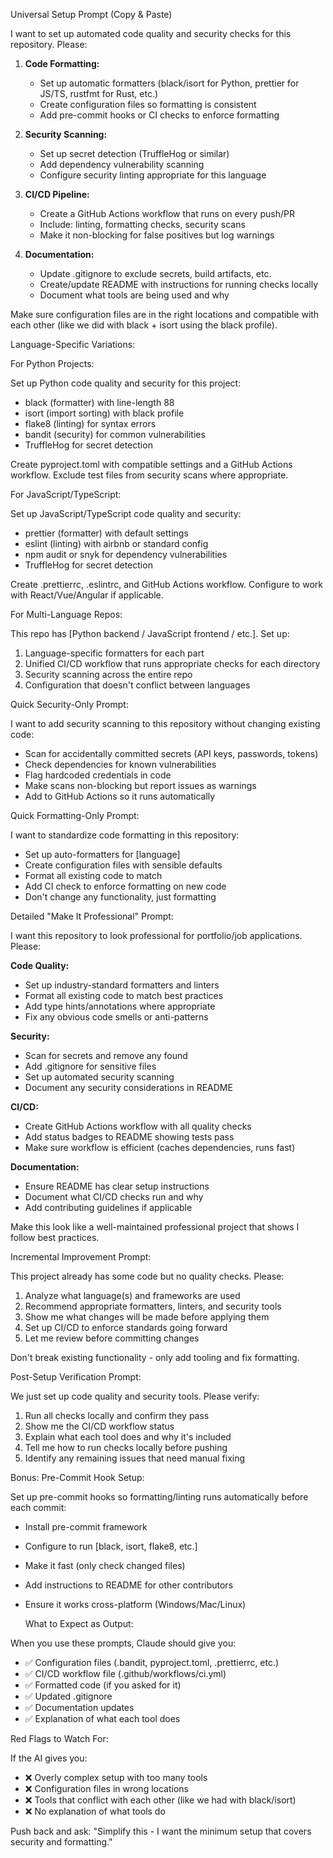  Universal Setup Prompt (Copy & Paste)

  I want to set up automated code quality and security checks for this repository. Please:

  1. **Code Formatting:**
     - Set up automatic formatters (black/isort for Python, prettier for JS/TS, rustfmt for Rust, etc.)
     - Create configuration files so formatting is consistent
     - Add pre-commit hooks or CI checks to enforce formatting

  2. **Security Scanning:**
     - Set up secret detection (TruffleHog or similar)
     - Add dependency vulnerability scanning
     - Configure security linting appropriate for this language

  3. **CI/CD Pipeline:**
     - Create a GitHub Actions workflow that runs on every push/PR
     - Include: linting, formatting checks, security scans
     - Make it non-blocking for false positives but log warnings

  4. **Documentation:**
     - Update .gitignore to exclude secrets, build artifacts, etc.
     - Create/update README with instructions for running checks locally
     - Document what tools are being used and why

  Make sure configuration files are in the right locations and compatible with each other (like we did with black + isort using the black
  profile).

  Language-Specific Variations:

  For Python Projects:

  Set up Python code quality and security for this project:
  - black (formatter) with line-length 88
  - isort (import sorting) with black profile
  - flake8 (linting) for syntax errors
  - bandit (security) for common vulnerabilities
  - TruffleHog for secret detection

  Create pyproject.toml with compatible settings and a GitHub Actions workflow.
  Exclude test files from security scans where appropriate.

  For JavaScript/TypeScript:

  Set up JavaScript/TypeScript code quality and security:
  - prettier (formatter) with default settings
  - eslint (linting) with airbnb or standard config
  - npm audit or snyk for dependency vulnerabilities
  - TruffleHog for secret detection

  Create .prettierrc, .eslintrc, and GitHub Actions workflow.
  Configure to work with React/Vue/Angular if applicable.

  For Multi-Language Repos:

  This repo has [Python backend / JavaScript frontend / etc.]. Set up:
  1. Language-specific formatters for each part
  2. Unified CI/CD workflow that runs appropriate checks for each directory
  3. Security scanning across the entire repo
  4. Configuration that doesn't conflict between languages

  Quick Security-Only Prompt:

  I want to add security scanning to this repository without changing existing code:
  - Scan for accidentally committed secrets (API keys, passwords, tokens)
  - Check dependencies for known vulnerabilities
  - Flag hardcoded credentials in code
  - Make scans non-blocking but report issues as warnings
  - Add to GitHub Actions so it runs automatically

  Quick Formatting-Only Prompt:

  I want to standardize code formatting in this repository:
  - Set up auto-formatters for [language]
  - Create configuration files with sensible defaults
  - Format all existing code to match
  - Add CI check to enforce formatting on new code
  - Don't change any functionality, just formatting

  Detailed "Make It Professional" Prompt:

  I want this repository to look professional for portfolio/job applications. Please:

  **Code Quality:**
  - Set up industry-standard formatters and linters
  - Format all existing code to match best practices
  - Add type hints/annotations where appropriate
  - Fix any obvious code smells or anti-patterns

  **Security:**
  - Scan for secrets and remove any found
  - Add .gitignore for sensitive files
  - Set up automated security scanning
  - Document any security considerations in README

  **CI/CD:**
  - Create GitHub Actions workflow with all quality checks
  - Add status badges to README showing tests pass
  - Make sure workflow is efficient (caches dependencies, runs fast)

  **Documentation:**
  - Ensure README has clear setup instructions
  - Document what CI/CD checks run and why
  - Add contributing guidelines if applicable

  Make this look like a well-maintained professional project that shows I follow best practices.

  Incremental Improvement Prompt:

  This project already has some code but no quality checks. Please:
  1. Analyze what language(s) and frameworks are used
  2. Recommend appropriate formatters, linters, and security tools
  3. Show me what changes will be made before applying them
  4. Set up CI/CD to enforce standards going forward
  5. Let me review before committing changes

  Don't break existing functionality - only add tooling and fix formatting.

  Post-Setup Verification Prompt:

  We just set up code quality and security tools. Please verify:
  1. Run all checks locally and confirm they pass
  2. Show me the CI/CD workflow status
  3. Explain what each tool does and why it's included
  4. Tell me how to run checks locally before pushing
  5. Identify any remaining issues that need manual fixing

  Bonus: Pre-Commit Hook Setup:

  Set up pre-commit hooks so formatting/linting runs automatically before each commit:
  - Install pre-commit framework
  - Configure to run [black, isort, flake8, etc.]
  - Make it fast (only check changed files)
  - Add instructions to README for other contributors
  - Ensure it works cross-platform (Windows/Mac/Linux)

    What to Expect as Output:

  When you use these prompts, Claude should give you:
  - ✅ Configuration files (.bandit, pyproject.toml, .prettierrc, etc.)
  - ✅ CI/CD workflow file (.github/workflows/ci.yml)
  - ✅ Formatted code (if you asked for it)
  - ✅ Updated .gitignore
  - ✅ Documentation updates
  - ✅ Explanation of what each tool does

  Red Flags to Watch For:

  If the AI gives you:
  - ❌ Overly complex setup with too many tools
  - ❌ Configuration files in wrong locations
  - ❌ Tools that conflict with each other (like we had with black/isort)
  - ❌ No explanation of what tools do

  Push back and ask: "Simplify this - I want the minimum setup that covers security and formatting."